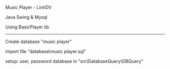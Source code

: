 Music Player - LinhDV

Java Swing & Mysql

Using BasicPlayer lib


*****

Create database "music player"

import file "database\music player.sql"

setup: user, password database in "src\DatabaseQuery\DBQuery"
